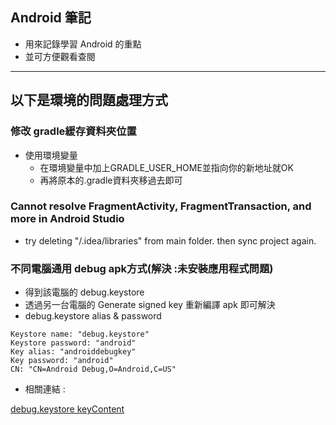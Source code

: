 ## Android 筆記
- 用來記錄學習 Android 的重點
- 並可方便觀看查閱

---
## 以下是環境的問題處理方式

### 修改 gradle緩存資料夾位置
- 使用環境變量
  - 在環境變量中加上GRADLE_USER_HOME並指向你的新地址就OK
  - 再將原本的.gradle資料夾移過去即可
  
### Cannot resolve FragmentActivity, FragmentTransaction, and more in Android Studio
- try deleting "/.idea/libraries" from main folder. then sync project again.

### 不同電腦通用 debug apk方式(解決 :未安裝應用程式問題)
- 得到該電腦的 debug.keystore
- 透過另一台電腦的 Generate signed key 重新編譯 apk 即可解決
- debug.keystore alias & password

```
Keystore name: "debug.keystore"
Keystore password: "android"
Key alias: "androiddebugkey"
Key password: "android"
CN: "CN=Android Debug,O=Android,C=US"
```
- 相關連結 : 
<a href="https://stackoverflow.com/questions/18589694/i-have-never-set-any-passwords-to-my-keystore-and-alias-so-how-are-they-created">
debug.keystore keyContent
</a>



